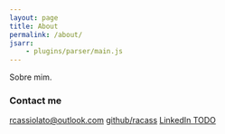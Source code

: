 ```yaml
---
layout: page
title: About
permalink: /about/
jsarr:
    - plugins/parser/main.js
---
```


Sobre mim.

### Contact me

[rcassiolato@outlook.com](mailto:rcassilato@outlook.com)
[github/racass](https://www.github.com/racass)
[LinkedIn TODO](https://www.google.com)